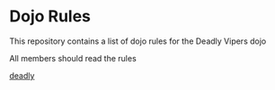 Dojo Rules
==========

This repository contains a list of dojo rules for the Deadly Vipers dojo

All members should read the rules

[deadly]("https://github.com/deadlyvipers")
